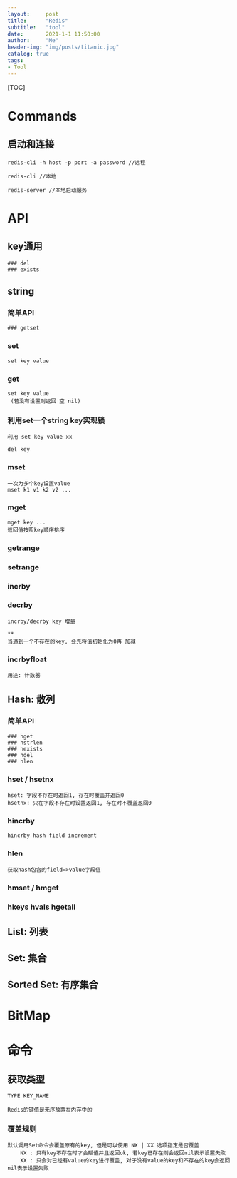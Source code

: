 ```yaml
---
layout:     post
title:      "Redis"
subtitle:   "tool"
date:       2021-1-1 11:50:00
author:     "Me"
header-img: "img/posts/titanic.jpg"
catalog: true
tags:
- Tool
---
```


[TOC]



# Commands

## 启动和连接

```
redis-cli -h host -p port -a password //远程

redis-cli //本地

redis-server //本地启动服务
```

# API

## key通用
```
### del
### exists
```

## string

### 简单API
```
### getset
```

### set

```
set key value
```

### get

```
set key value
 (若没有设置则返回 空 nil)
```



### 利用set一个string key实现锁

```
利用 set key value xx
```


```
del key
```

### mset

```
一次为多个key设置value
mset k1 v1 k2 v2 ...
```

### mget

```
mget key ...
返回值按照key顺序排序
```

### getrange

### setrange

### incrby

### decrby

```
incrby/decrby key 增量

** 
当遇到一个不存在的key, 会先将值初始化为0再 加减
```

### incrbyfloat

```
用途: 计数器
```


## Hash: 散列
### 简单API
```
### hget
### hstrlen
### hexists
### hdel
### hlen
```

### hset / hsetnx
	hset: 字段不存在时返回1, 存在时覆盖并返回0
	hsetnx: 只在字段不存在时设置返回1, 存在时不覆盖返回0

### hincrby
	hincrby hash field increment

### hlen
	获取hash包含的field=>value字段值
### hmset / hmget
### hkeys hvals hgetall






## List: 列表

## Set: 集合

## Sorted Set: 有序集合





# BitMap





# 命令

## 获取类型

```
TYPE KEY_NAME 
```



```
Redis的键值是无序放置在内存中的
```

### 覆盖规则

```
默认调用Set命令会覆盖原有的key, 但是可以使用 NX | XX 选项指定是否覆盖
	NX : 只有key不存在时才会赋值并且返回ok, 若key已存在则会返回nil表示设置失败
	XX : 只会对已经有value的key进行覆盖, 对于没有value的key和不存在的key会返回nil表示设置失败
```


